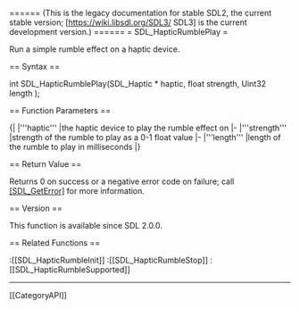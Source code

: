 ====== (This is the legacy documentation for stable SDL2, the current stable version; [https://wiki.libsdl.org/SDL3/ SDL3] is the current development version.) ======
= SDL_HapticRumblePlay =

Run a simple rumble effect on a haptic device.

== Syntax ==

<syntaxhighlight lang='c'>
int SDL_HapticRumblePlay(SDL_Haptic * haptic, float strength, Uint32 length );
</syntaxhighlight>

== Function Parameters ==

{|
|'''haptic'''
|the haptic device to play the rumble effect on
|-
|'''strength'''
|strength of the rumble to play as a 0-1 float value
|-
|'''length'''
|length of the rumble to play in milliseconds
|}

== Return Value ==

Returns 0 on success or a negative error code on failure; call
[[SDL_GetError]]() for more information.

== Version ==

This function is available since SDL 2.0.0.

== Related Functions ==

:[[SDL_HapticRumbleInit]]
:[[SDL_HapticRumbleStop]]
:[[SDL_HapticRumbleSupported]]

----
[[CategoryAPI]]



